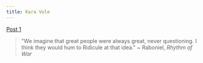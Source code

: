 ```yaml
---
title: Kara Vole
---
```


[Post 1](./_posts/2025-01-01-title.md)

> "We imagine that great people were always great, never questioning. I think they would hum to Ridicule at that idea." ~ Raboniel, *Rhythm of War*
